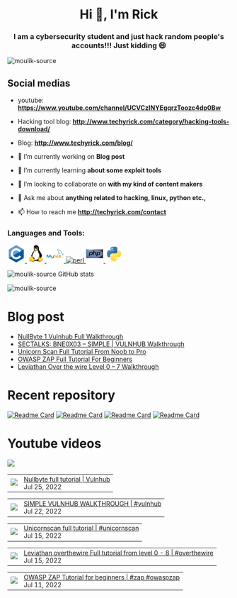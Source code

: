 <h1 align="center">Hi 👋, I'm Rick</h1>
<h3 align="center">I am a cybersecurity student and just hack random people's accounts!!! Just kidding 😄</h3>

<p align="left"> <img src="https://komarev.com/ghpvc/?username=moulik-source&label=Profile%20views&color=0e75b6&style=flat" alt="moulik-source" /> </p> 

## Social medias
- youtube: **https://www.youtube.com/channel/UCVCzINYEgqrzToozc4dp0Bw**
- Hacking tool blog: **http://www.techyrick.com/category/hacking-tools-download/**
- Blog: **http://www.techyrick.com/blog/**

- 🔭 I’m currently working on **Blog post**

- 🌱 I’m currently learning **about some exploit tools**

- 👯 I’m looking to collaborate on **with my kind of content makers**

- 💬 Ask me about **anything related to hacking, linux, python etc.,**

- 📫 How to reach me **http://techyrick.com/contact**


<h3 align="left">Languages and Tools:</h3>
<p align="left"> <a href="https://www.cprogramming.com/" target="_blank"> <img src="https://raw.githubusercontent.com/devicons/devicon/master/icons/c/c-original.svg" alt="c" width="40" height="40"/> </a> <a href="https://www.linux.org/" target="_blank"> <img src="https://raw.githubusercontent.com/devicons/devicon/master/icons/linux/linux-original.svg" alt="linux" width="40" height="40"/> </a> <a href="https://www.mysql.com/" target="_blank"> <img src="https://raw.githubusercontent.com/devicons/devicon/master/icons/mysql/mysql-original-wordmark.svg" alt="mysql" width="40" height="40"/> </a> <a href="https://www.perl.org/" target="_blank"> <img src="https://api.iconify.design/logos-perl.svg" alt="perl" width="40" height="40"/> </a> <a href="https://www.php.net" target="_blank"> <img src="https://raw.githubusercontent.com/devicons/devicon/master/icons/php/php-original.svg" alt="php" width="40" height="40"/> </a> <a href="https://www.python.org" target="_blank"> <img src="https://raw.githubusercontent.com/devicons/devicon/master/icons/python/python-original.svg" alt="python" width="40" height="40"/> </a> </p>



![moulik-source GitHub stats](https://github-readme-stats.vercel.app/api?username=moulik-source&show_icons=true&theme=vision-friendly-dark)

<p><img align="center" src="https://github-readme-streak-stats.herokuapp.com/?user=moulik-source&theme=vision-friendly-dark" alt="moulik-source" /></p>

# Blog post
<!-- BLOG-POST-LIST:START -->
- [NullByte 1 Vulnhub Full Walkthrough](https://techyrick.com/nullbyte-1-vulnhub-full-walkthrough/)
- [SECTALKS: BNE0X03 – SIMPLE | VULNHUB Walkthrough](https://techyrick.com/sectalks-bne0x03-simple-vulnhub-walkthrough/)
- [Unicorn Scan Full Tutorial From Noob to Pro](https://techyrick.com/unicorn-scan-full-tutorial-from-noob-to-pro/)
- [OWASP ZAP Full Tutorial For Beginners](https://techyrick.com/owasp-zap-full-tutorial-for-beginners/)
- [Leviathan Over the wire Level 0 – 7 Walkthrough](https://techyrick.com/leviathan-over-the-wire-level-0-to-7-walkthrough/)
<!-- BLOG-POST-LIST:END -->

# Recent repository 

[![Readme Card](https://github-readme-stats.vercel.app/api/pin/?username=moulik-source&repo=ddos&theme=outrun)](https://github.com/moulik-source/ddos) 
[![Readme Card](https://github-readme-stats.vercel.app/api/pin/?username=moulik-source&repo=port-scan&theme=outrun)](https://github.com/moulik-source/port-scan)
[![Readme Card](https://github-readme-stats.vercel.app/api/pin/?username=moulik-source&repo=moulik-source&theme=outrun)](https://github.com/moulik-source/moulik-source)
[![Readme Card](https://github-readme-stats.vercel.app/api/pin/?username=moulik-source&repo=hashmo&theme=outrun)](https://github.com/moulik-source/hashmo)

# Youtube videos

[<img src="https://img.shields.io/badge/-Subscribe-red?style=for-the-badge&logo=youtube&logoColor=white"/>](https://www.youtube.com/channel/UCVCzINYEgqrzToozc4dp0Bw?sub_confirmation=1)

<!-- YOUTUBE:START --><table><tr><td><a href="https://www.youtube.com/watch?v=KjqVoAUSmfM"><img width="140px" src="https://i.ytimg.com/vi/KjqVoAUSmfM/mqdefault.jpg"></a></td>
<td><a href="https://www.youtube.com/watch?v=KjqVoAUSmfM">Nullbyte full tutorial | Vulnhub</a><br/>Jul 25, 2022</td></tr></table>
<table><tr><td><a href="https://www.youtube.com/watch?v=TNrm9wLXUxE"><img width="140px" src="https://i.ytimg.com/vi/TNrm9wLXUxE/mqdefault.jpg"></a></td>
<td><a href="https://www.youtube.com/watch?v=TNrm9wLXUxE">SIMPLE VULNHUB WALKTHROUGH | #vulnhub</a><br/>Jul 22, 2022</td></tr></table>
<table><tr><td><a href="https://www.youtube.com/watch?v=jGv-Tqzj8Tc"><img width="140px" src="https://i.ytimg.com/vi/jGv-Tqzj8Tc/mqdefault.jpg"></a></td>
<td><a href="https://www.youtube.com/watch?v=jGv-Tqzj8Tc">Unicornscan full tutorial | #unicornscan</a><br/>Jul 15, 2022</td></tr></table>
<table><tr><td><a href="https://www.youtube.com/watch?v=4VhTsaMdsTI"><img width="140px" src="https://i.ytimg.com/vi/4VhTsaMdsTI/mqdefault.jpg"></a></td>
<td><a href="https://www.youtube.com/watch?v=4VhTsaMdsTI">Leviathan overthewire Full tutorial from level 0 - 8 | #overthewire</a><br/>Jul 15, 2022</td></tr></table>
<table><tr><td><a href="https://www.youtube.com/watch?v=xrOwoBEGnC0"><img width="140px" src="https://i.ytimg.com/vi/xrOwoBEGnC0/mqdefault.jpg"></a></td>
<td><a href="https://www.youtube.com/watch?v=xrOwoBEGnC0">OWASP ZAP Tutorial for beginners | #zap #owaspzap</a><br/>Jul 11, 2022</td></tr></table>
<!-- YOUTUBE:END -->

